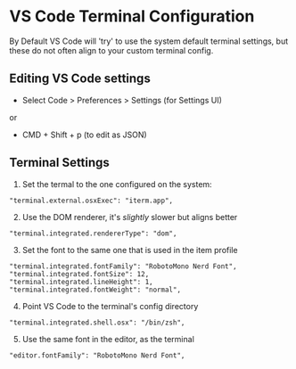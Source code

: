 # VS Code Terminal Configuration

By Default VS Code will 'try' to use the system default terminal settings, but these do not often align to your custom terminal config.

## Editing VS Code settings

 - Select Code > Preferences > Settings (for Settings UI)

 or

 - CMD + Shift + p (to edit as JSON)


## Terminal Settings
1. Set the termal to the one configured on the system:

```"terminal.external.osxExec": "iterm.app",```

2. Use the DOM renderer, it's *slightly* slower but aligns better

```"terminal.integrated.rendererType": "dom",```

3. Set the font to the same one that is used in the item profile
```
"terminal.integrated.fontFamily": "RobotoMono Nerd Font",
"terminal.integrated.fontSize": 12,
"terminal.integrated.lineHeight": 1,
"terminal.integrated.fontWeight": "normal",
```

4. Point VS Code to the terminal's config directory
```
"terminal.integrated.shell.osx": "/bin/zsh",
```

5. Use the same font in the editor, as the terminal
```
"editor.fontFamily": "RobotoMono Nerd Font",
```
